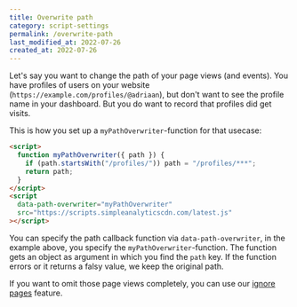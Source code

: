 ```yaml
---
title: Overwrite path
category: script-settings
permalink: /overwrite-path
last_modified_at: 2022-07-26
created_at: 2022-07-26
---
```


Let's say you want to change the path of your page views (and events). You have profiles of users on your website (`https://example.com/profiles/@adriaan`), but don't want to see the profile name in your dashboard. But you do want to record that profiles did get visits.

This is how you set up a `myPathOverwriter`-function for that usecase:

```html
<script>
  function myPathOverwriter({ path }) {
    if (path.startsWith("/profiles/")) path = "/profiles/***";
    return path;
  }
</script>
<script
  data-path-overwriter="myPathOverwriter"
  src="https://scripts.simpleanalyticscdn.com/latest.js"
></script>
```

You can specify the path callback function via `data-path-overwriter`, in the example above, you specify the `myPathOverwriter`-function. The function gets an object as argument in which you find the `path` key. If the function errors or it returns a falsy value, we keep the original path.

If you want to omit those page views completely, you can use our [ignore pages](/ignore-pages) feature.
